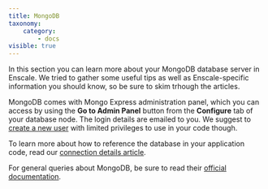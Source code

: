 ```yaml
---
title: MongoDB
taxonomy:
    category:
        - docs
visible: true
---
```


In this section you can learn more about your MongoDB database server in Enscale. We tried to gather some useful tips as well as Enscale-specific information you should know, so be sure to skim trhough the articles.

MongoDB comes with Mongo Express administration panel, which you can access by using the **Go to Admin Panel** button from the **Configure** tab of your database node. The login details are emailed to you. We suggest to [create a new user](https://docs.mongodb.com/manual/tutorial/create-users/) with limited privileges to use in your code though.

To learn more about how to reference the database in your application code, read our [connection details article](/database-nodes/mongodb/connection-details).

For general queries about MongoDB, be sure to read their [official documentation](https://docs.mongodb.com/manual/).